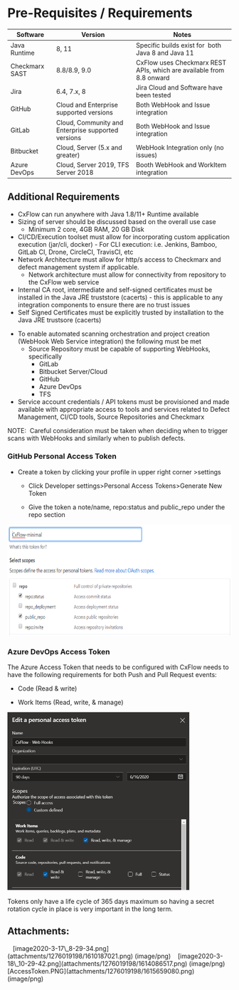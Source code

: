 # Pre-Requisites / Requirements

  

| Software       | Version                                            | Notes                                                                |
|----------------|----------------------------------------------------|----------------------------------------------------------------------|
| Java Runtime   | 8, 11                                              | Specific builds exist for  both Java 8 and Java 11                   |
| Checkmarx SAST | 8.8/8.9, 9.0                                       | CxFlow uses Checkmarx REST APIs, which are available from 8.8 onward |
| Jira           | 6.4, 7.x, 8                                        | Jira Cloud and Software have been tested                             |
| GitHub         | Cloud and Enterprise supported versions            | Both WebHook and Issue integration                                   |
| GitLab         | Cloud, Community and Enterprise supported versions | Both WebHook and Issue integration                                   |
| Bitbucket      | Cloud, Server (5.x and greater)                    | WebHook Integration only (no issues)                                 |
| Azure DevOps   | Cloud, Server 2019, TFS Server 2018                | Booth WebHook and WorkItem integration                               |

## Additional Requirements

-   CxFlow can run anywhere with Java 1.8/11+ Runtime available
-   Sizing of server should be discussed based on the overall use case
    -   Minimum 2 core, 4GB RAM, 20 GB Disk
-   CI/CD/Execution toolset must allow for incorporating custom
    application execution (jar/cli, docker) - For CLI execution: i.e.
    Jenkins, Bamboo, GitLab CI, Drone, CircleCI, TravisCI, etc
-   Network Architecture must allow for http/s access to Checkmarx and
    defect management system if applicable.  
    -   Network architecture must allow for connectivity from repository
        to the CxFlow web service
-   Internal CA root, intermediate and self-signed certificates must be
    installed in the Java JRE truststore (cacerts) - this is applicable
    to any integration components to ensure there are no trust issues
-   Self Signed Certificates must be explicitly trusted by installation
    to the Java JRE trustsore (cacerts) 

<!-- -->

-   To enable automated scanning orchestration and project creation
    (WebHook Web Service integration) the following must be met
    -   Source Repository must be capable of supporting WebHooks,
        specifically
        -   GitLab
        -   Bitbucket Server/Cloud
        -   GitHub
        -   Azure DevOps
        -   TFS
-   Service account credentials / API tokens must be provisioned and
    made available with appropriate access to tools and services related
    to Defect Management, CI/CD tools, Source Repositories and Checkmarx

NOTE:  Careful consideration must be taken when deciding when to trigger
scans with WebHooks and similarly when to publish defects.  

  

### **GitHub Personal Access Token**

-   Create a token by clicking your profile in upper right
    corner \>settings

    -   Click Developer settings\>Personal Access Tokens\>Generate New
        Token

    -   Give the token a note/name, repo:status and public\_repo under
        the repo section

<img src="attachments/1276019198/1610187021.png?height=250" height="250" />

### **Azure DevOps Access Token**

The Azure Access Token that needs to be configured with CxFlow needs to
have the following requirements for both Push and Pull Request events:

-   Code (Read & write)

-   Work Items (Read, write, & manage)

<img src="attachments/1276019198/1615659080.png?height=400" height="400" />

Tokens only have a life cycle of 365 days maximum so having a secret
rotation cycle in place is very important in the long term.

  

## Attachments:

<img src="images/icons/bullet_blue.gif" width="8" height="8" />
[image2020-3-17\_8-29-34.png](attachments/1276019198/1610187021.png)
(image/png)  
<img src="images/icons/bullet_blue.gif" width="8" height="8" />
[image2020-3-18\_10-29-42.png](attachments/1276019198/1614086517.png)
(image/png)  
<img src="images/icons/bullet_blue.gif" width="8" height="8" />
[AccessToken.PNG](attachments/1276019198/1615659080.png) (image/png)  
